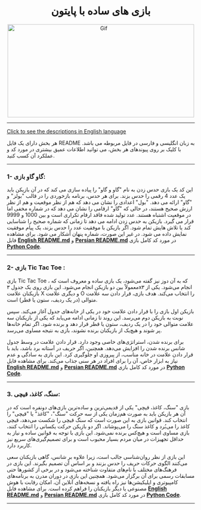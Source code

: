 <div align="center">

# بازی های ساده با پایتون
<img alt="Gif" src="https://media3.giphy.com/media/coxQHKASG60HrHtvkt/giphy.gif" height="250px" width="500px">
</div>
<hr>

[Click to see the descriptions in English language](README.md)<br>

هر بخش دارای یک فایل README به زبان انگلیسی و فارسی در فایل مربوطه می باشد. با کلیک بر روی پیوندهای هر بخش، می توانید اطلاعات عمیق بیشتری در مورد کد و عملکرد آن کسب کنید.
<hr>


### 1- گاو گاو بازی: 
این کد یک بازی حدس زدن به نام "گاو و گاو" را پیاده سازی می کند که در آن بازیکن باید یک عدد 4 رقمی را حدس بزند. برای هر حدس، برنامه بازخوردی را در قالب "بولز" و "گاو" ارائه می دهد. "بول" اعدادی را نشان می دهد که هم از نظر موقعیت و هم از نظر ارزش صحیح هستند، در حالی که "گاو" ارقامی را نشان می دهد که در شماره مخفی اما در موقعیت اشتباه هستند. عدد تولید شده فاقد ارقام تکراری است و بین 1000 و 9999 قرار می گیرد. بازیکن به حدس زدن ادامه می دهد تا زمانی که شماره صحیح را شناسایی کند یا تلاش هایش تمام شود. اگر بازیکن با موفقیت عدد را حدس بزند، یک پیام موفقیت نمایش داده می شود. در غیر این صورت، شماره پنهان آشکار می شود.
برای مشاهده فایل <b>[English README.md](Bulls&Cows/EnglishGameCowa.md)</b> و <b>[Persian README.md](Bulls&Cows/PersianGameCows.md)</b> در مورد کد کامل بازی <b>[Python Code](Bulls&Cows/GameBulls&Cows.py)</b>.
<hr>

### 2- بازی Tic Tac Toe :
بازی Tic Tac Toe ، که به آن دوز نیز گفته می‌شود، یک بازی ساده و معروف است که معمولاً بین دو بازیکن انجام می‌شود. این بازی روی یک جدول ۳x۳ انجام می‌شود. یکی از بازیکنان علامت X و دیگری علامت O را انتخاب می‌کند. هدف بازی، قرار دادن سه علامت متوالی (در یک ردیف، ستون یا قطر) است.

بازیکن اول بازی را با قرار دادن علامت خود در یکی از خانه‌های جدول آغاز می‌کند. سپس نوبت به بازیکن دوم می‌رسد. این روند تا زمانی ادامه می‌یابد که یکی از بازیکنان سه علامت متوالی خود را در یک ردیف، ستون یا قطر قرار دهد و برنده شود. اگر تمام خانه‌ها پر شوند و هیچ‌یک از بازیکنان برنده نشوند، بازی به نتیجه مساوی می‌رسد.

برای برنده شدن، استراتژی‌های خاصی وجود دارد. قرار دادن علامت در وسط جدول شانس برنده شدن را افزایش می‌دهد. همچنین، اگر حریف در آستانه برد باشد، باید با قرار دادن علامت در خانه مناسب، از پیروزی او جلوگیری کرد. این بازی به سادگی و عدم نیاز به ابزار خاص، آن را برای افراد در هر سنی جذاب می‌کند.
برای مشاهده فایل <b>[English README.md](Tic-Tac-Toe/EnglishTic-Tac-Toe.md)</b> و <b>[Persian README.md](Tic-Tac-Toe/PersianTic-Tac-Toe.md)</b> در مورد کد کامل بازی <b>[Python Code](Tic-Tac-Toe/Tic-Tac-Toe.py)</b>.
<hr>

### 3. سنگ، کاغذ، قیچی:
بازی "سنگ، کاغذ، قیچی" یکی از قدیمی‌ترین و ساده‌ترین بازی‌های دونفره است که در آن هر بازیکن باید به صورت هم‌زمان یکی از سه حرکت "سنگ"، "کاغذ" یا "قیچی" را انتخاب کند. قوانین بازی به این صورت است که سنگ قیچی را شکست می‌دهد، قیچی کاغذ را می‌بُرد و کاغذ سنگ را می‌پوشاند. اگر دو بازیکن حرکت یکسانی را انتخاب کنند، بازی مساوی است و هیچ‌کس برنده نمی‌شود. این بازی با توجه به قوانین ساده و نیاز به حداقل تجهیزات در میان مردم بسیار محبوب است و برای تصمیم‌گیری‌های سریع نیز کاربرد دارد.

این بازی از نظر روان‌شناسی جالب است، زیرا علاوه بر شانس، گاهی بازیکنان سعی می‌کنند الگوی حرکات حریف را حدس بزنند و بر اساس آن تصمیم بگیرند. این بازی در فرهنگ‌های مختلف با نام‌های متفاوت شناخته می‌شود و در برخی از کشورها حتی مسابقات رسمی برای آن برگزار می‌شود. همچنین این بازی در دوران مدرن به برنامه‌های کامپیوتری و اپلیکیشن‌ها نیز راه یافته و نسخه‌های آنلاین آن، امکان رقابت با هوش مصنوعی یا دیگر بازیکنان را فراهم کرده است.
برای مشاهده فایل <b>[English README.md](RockPaperScissors/EnglishRockPaperScissors.md)</b> و <b>[Persian README.md](RockPaperScissors/PersianRockPaperScissors.md)</b> در مورد کد کامل بازی <b>[Python Code](RockPaperScissors/RockPaperScissors.py)</b>.
<hr>
